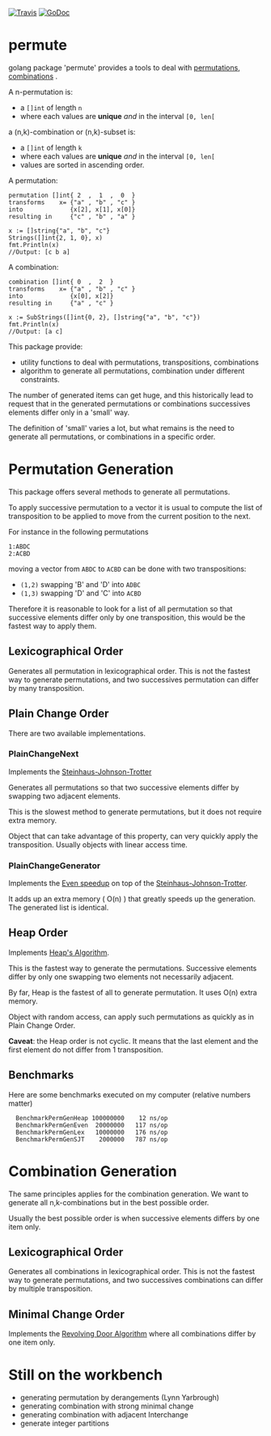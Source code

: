 [![Travis](https://travis-ci.org/etnz/permute.svg?branch=master)](https://travis-ci.org/etnz/permute.svg?branch=master)
[![GoDoc](https://godoc.org/github.com/etnz/permute?status.svg)](https://godoc.org/github.com/etnz/permute)

# permute

golang package 'permute' provides a tools to deal with 
[permutations](https://en.wikipedia.org/wiki/Permutations), 
[combinations](https://en.wikipedia.org/wiki/Combination)
.

A n-permutation is:

- a `[]int` of length `n`
- where each values are **unique**  *and* in the interval `[0, len[`


a (n,k)-combination or (n,k)-subset is:

- a `[]int` of length `k`
- where each values are **unique**  *and* in the interval `[0, len[`
- values are sorted  in ascending order.


A permutation:

    permutation []int{ 2  ,  1  ,  0  }
    transforms    x= {"a" , "b" , "c" }
    into             {x[2], x[1], x[0]}
    resulting in     {"c" , "b" , "a" }

    x := []string{"a", "b", "c"}
    Strings([]int{2, 1, 0}, x)
    fmt.Println(x)
    //Output: [c b a]

A combination:

    combination []int{ 0  ,  2  }
    transforms    x= {"a" , "b" , "c" }
    into             {x[0], x[2]}
    resulting in     {"a" , "c" }

    x := SubStrings([]int{0, 2}, []string{"a", "b", "c"})
    fmt.Println(x)
    //Output: [a c]



This package provide:

- utility functions to deal with permutations, transpositions, combinations
- algorithm to generate all permutations, combination under different constraints.

The number of generated items can get huge, and this historically lead to request that in the generated permutations or combinations 
successives elements differ only in a 'small' way.

The definition of 'small' varies a lot, but what remains is the need to generate all permutations, or combinations in a specific order.


# Permutation Generation

This package offers several methods to generate all permutations.

To apply successive permutation to a vector it is usual to compute the list of transposition to be applied to move from the current position to the next.

For instance in the following permutations 

    1:ABDC
    2:ACBD

moving a vector from `ABDC` to `ACBD` can be done with two transpositions: 

- `(1,2)` swapping 'B' and 'D' into `ADBC`
- `(1,3)` swapping 'D' and 'C' into `ACBD`

Therefore it is reasonable to look for a list of all permutation so that successive elements differ only by one transposition, this would be the fastest way to apply them.


## Lexicographical Order

Generates all permutation in lexicographical order. 
This is not the fastest way to generate permutations, and two successives permutation can differ by many transposition.

## Plain Change Order

There are two available implementations.

### PlainChangeNext

Implements the [Steinhaus-Johnson-Trotter](https://en.wikipedia.org/wiki/Steinhaus%E2%80%93Johnson%E2%80%93Trotter_algorithm)

Generates all permutations so that two successive elements differ by swapping two adjacent elements.

This is the slowest method to generate permutations, but it does not require extra memory.

Object that can take advantage of this property, can very quickly apply the transposition. Usually objects with linear access time.

### PlainChangeGenerator

Implements the [Even speedup](https://en.wikipedia.org/wiki/Steinhaus%E2%80%93Johnson%E2%80%93Trotter_algorithm#Even.27s_speedup) on top of the [Steinhaus-Johnson-Trotter](https://en.wikipedia.org/wiki/Steinhaus%E2%80%93Johnson%E2%80%93Trotter_algorithm).

It adds up an extra memory ( O(n) ) that greatly speeds up the generation. The generated list is identical.

## Heap Order


Implements [Heap's Algorithm](https://en.wikipedia.org/wiki/Heap%27s_algorithm).

This is the fastest way to generate the permutations.
Successive elements differ by only one swapping two elements not necessarily adjacent.

By far, Heap is the fastest of all to generate permutation. It uses O(n) extra memory.

Object with random access, can apply such permutations as quickly as in Plain Change Order.

**Caveat**: the Heap order is not cyclic. It means that the last element and the first element do not differ from 1 transposition.


## Benchmarks 

Here are some benchmarks executed on my computer (relative numbers matter)

      BenchmarkPermGenHeap 100000000    12 ns/op
      BenchmarkPermGenEven  20000000   117 ns/op
      BenchmarkPermGenLex   10000000   176 ns/op
      BenchmarkPermGenSJT    2000000   787 ns/op



# Combination Generation

The same principles applies for the combination generation. We want to generate all n,k-combinations but in the best possible order.

Usually the best possible order is when successive elements differs by one item only.

## Lexicographical Order

Generates all combinations in lexicographical order. 
This is not the fastest way to generate permutations, and two successives combinations can differ by multiple transposition.


## Minimal Change Order

Implements the [Revolving Door Algorithm](https://books.google.fr/books?id=0ArDOdcWNQcC&lpg=PA48&ots=JEsy6Hgdio&dq=revolving%20door%20algorithm&pg=PA49#v=onepage&q=revolving%20door%20algorithm&f=false) where all combinations differ by one item only.

# Still on the workbench

- generating permutation by derangements (Lynn Yarbrough)
- generating combination with strong minimal change
- generating combination with adjacent Interchange
- generate integer partitions
